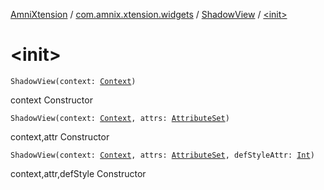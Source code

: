 [AmniXtension](../../index.md) / [com.amnix.xtension.widgets](../index.md) / [ShadowView](index.md) / [&lt;init&gt;](./-init-.md)

# &lt;init&gt;

`ShadowView(context: `[`Context`](https://developer.android.com/reference/android/content/Context.html)`)`

context Constructor

`ShadowView(context: `[`Context`](https://developer.android.com/reference/android/content/Context.html)`, attrs: `[`AttributeSet`](https://developer.android.com/reference/android/util/AttributeSet.html)`)`

context,attr Constructor

`ShadowView(context: `[`Context`](https://developer.android.com/reference/android/content/Context.html)`, attrs: `[`AttributeSet`](https://developer.android.com/reference/android/util/AttributeSet.html)`, defStyleAttr: `[`Int`](https://kotlinlang.org/api/latest/jvm/stdlib/kotlin/-int/index.html)`)`

context,attr,defStyle Constructor

